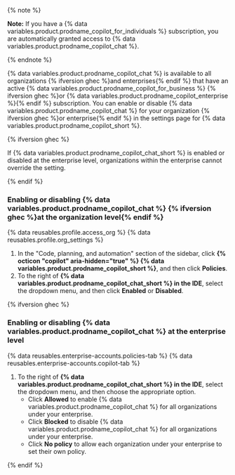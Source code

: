 {% note %}

**Note:**  If you have a {% data variables.product.prodname_copilot_for_individuals %} subscription, you are automatically granted access to {% data variables.product.prodname_copilot_chat %}.

{% endnote %}

{% data variables.product.prodname_copilot_chat %} is available to all organizations {% ifversion ghec %}and enterprises{% endif %} that have an active {% data variables.product.prodname_copilot_for_business %} {% ifversion ghec %}or {% data variables.product.prodname_copilot_enterprise %}{% endif %} subscription. You can enable or disable {% data variables.product.prodname_copilot_chat %} for your organization {% ifversion ghec %}or enterprise{% endif %} in the settings page for {% data variables.product.prodname_copilot_short %}.

{% ifversion ghec %}

If {% data variables.product.prodname_copilot_chat_short %} is enabled or disabled at the enterprise level, organizations within the enterprise cannot override the setting.

{% endif %}

### Enabling or disabling {% data variables.product.prodname_copilot_chat %} {% ifversion ghec %}at the organization level{% endif %}

{% data reusables.profile.access_org %}
{% data reusables.profile.org_settings %}
1. In the "Code, planning, and automation" section of the sidebar, click **{% octicon "copilot" aria-hidden="true" %} {% data variables.product.prodname_copilot_short %}**, and then click **Policies**.
1. To the right of **{% data variables.product.prodname_copilot_chat_short %} in the IDE**, select the dropdown menu, and then click **Enabled** or **Disabled**.

{% ifversion ghec %}

### Enabling or disabling {% data variables.product.prodname_copilot_chat %} at the enterprise level

{% data reusables.enterprise-accounts.policies-tab %}
{% data reusables.enterprise-accounts.copilot-tab %}
1. To the right of **{% data variables.product.prodname_copilot_chat_short %} in the IDE**, select the dropdown menu, and then choose the appropriate option.
    * Click **Allowed** to enable {% data variables.product.prodname_copilot_chat %} for all organizations under your enterprise.
    * Click **Blocked** to disable {% data variables.product.prodname_copilot_chat %} for all organizations under your enterprise.
    * Click **No policy** to allow each organization under your enterprise to set their own policy.

{% endif %}
